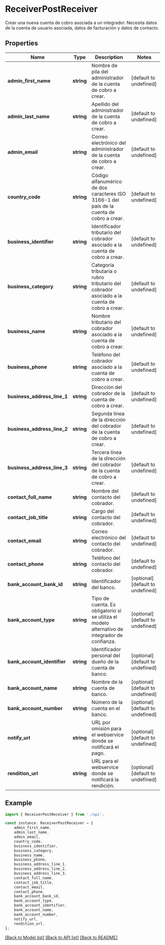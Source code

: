 # ReceiverPostReceiver

Crear una nueva cuenta de cobro asociada a un integrador. Necesita datos de la cuenta de usuario asociada, datos de facturación y datos de contacto.

## Properties

Name | Type | Description | Notes
------------ | ------------- | ------------- | -------------
**admin_first_name** | **string** | Nombre de pila del administrador de la cuenta de cobro a crear. | [default to undefined]
**admin_last_name** | **string** | Apellido del administrador de la cuenta de cobro a crear. | [default to undefined]
**admin_email** | **string** | Correo electrónico del administrador de la cuenta de cobro a crear. | [default to undefined]
**country_code** | **string** | Código alfanumérico de dos caracteres ISO 3166-1 del país de la cuenta de cobro a crear. | [default to undefined]
**business_identifier** | **string** | Identificador tributario del cobrador asociado a la cuenta de cobro a crear. | [default to undefined]
**business_category** | **string** | Categoría tributaria o rubro tributario del cobrador asociado a la cuenta de cobro a crear. | [default to undefined]
**business_name** | **string** | Nombre tributario del cobrador asociado a la cuenta de cobro a crear. | [default to undefined]
**business_phone** | **string** | Teléfono del cobrador asociado a la cuenta de cobro a crear. | [default to undefined]
**business_address_line_1** | **string** | Dirección del cobrador de la cuenta de cobro a crear. | [default to undefined]
**business_address_line_2** | **string** | Segunda línea de la dirección del cobrador de la cuenta de cobro a crear. | [default to undefined]
**business_address_line_3** | **string** | Tercera línea de la dirección del cobrador de la cuenta de cobro a crear. | [default to undefined]
**contact_full_name** | **string** | Nombre del contacto del cobrador. | [default to undefined]
**contact_job_title** | **string** | Cargo del contacto del cobrador. | [default to undefined]
**contact_email** | **string** | Correo electrónico del contacto del cobrador. | [default to undefined]
**contact_phone** | **string** | Teléfono del contacto del cobrador. | [default to undefined]
**bank_account_bank_id** | **string** | Identificador del banco. | [optional] [default to undefined]
**bank_account_type** | **string** | Tipo de cuenta. Es obligatorio si se utiliza el modelo alternativo de integrador de confianza. | [optional] [default to undefined]
**bank_account_identifier** | **string** | Identificador personal del dueño de la cuenta de banco. | [optional] [default to undefined]
**bank_account_name** | **string** | Nombre de la cuenta de banco. | [optional] [default to undefined]
**bank_account_number** | **string** | Número de la cuenta en el banco. | [optional] [default to undefined]
**notify_url** | **string** | URL por omisión para el webservice donde se notificará el pago. | [optional] [default to undefined]
**rendition_url** | **string** | URL para el webservice donde se notificará la rendición. | [optional] [default to undefined]

## Example

```typescript
import { ReceiverPostReceiver } from './api';

const instance: ReceiverPostReceiver = {
    admin_first_name,
    admin_last_name,
    admin_email,
    country_code,
    business_identifier,
    business_category,
    business_name,
    business_phone,
    business_address_line_1,
    business_address_line_2,
    business_address_line_3,
    contact_full_name,
    contact_job_title,
    contact_email,
    contact_phone,
    bank_account_bank_id,
    bank_account_type,
    bank_account_identifier,
    bank_account_name,
    bank_account_number,
    notify_url,
    rendition_url,
};
```

[[Back to Model list]](../README.md#documentation-for-models) [[Back to API list]](../README.md#documentation-for-api-endpoints) [[Back to README]](../README.md)
